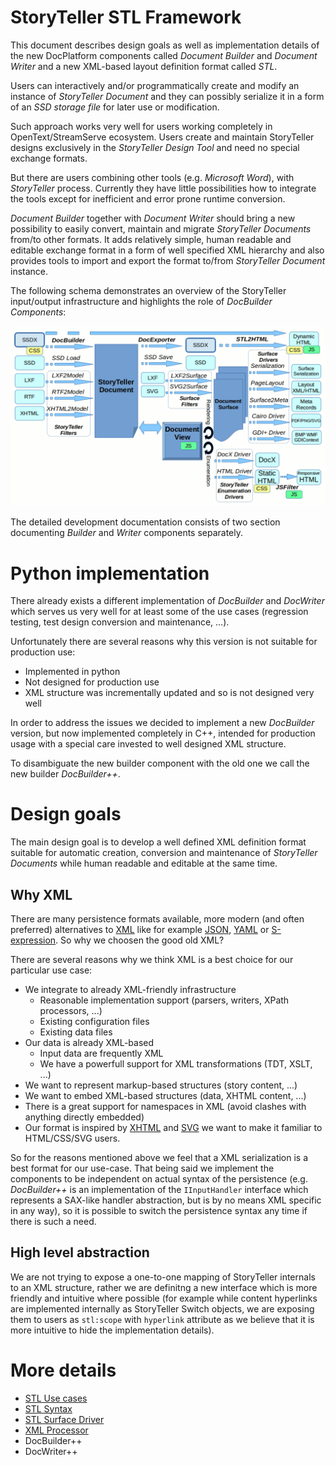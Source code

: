# StoryTeller STL Framework

This document describes design goals as well as implementation details of the new DocPlatform components called 
*Document Builder* and *Document Writer* and a new XML-based layout definition format called *STL*.

Users can interactively and/or programmatically create and modify an instance of *StoryTeller Document* 
and they can possibly serialize it in a form of an *SSD storage file* for later use or modification. 

Such approach works very well for users working completely in OpenText/StreamServe ecosystem. Users create 
and maintain StoryTeller designs exclusively in the *StoryTeller Design Tool* and need no special exchange formats.

But there are users combining other tools (e.g. *Microsoft Word*), with *StoryTeller* process. Currently they 
have little possibilities how to integrate the tools except for inefficient and error prone runtime conversion. 

*Document Builder* together with *Document Writer* should bring a new possibility to easily convert, 
maintain and migrate *StoryTeller Documents* from/to other formats. It adds relatively simple, 
human readable and editable exchange format in a form of well specified XML hierarchy and also provides 
tools to import and export the format to/from *StoryTeller Document* instance.

The following schema demonstrates an overview of the StoryTeller input/output infrastructure and highlights 
the role of *DocBuilder Components*:

![DocBuilder++ overview](docbuilder-overview.png)

The detailed development documentation consists of two section documenting *Builder* and *Writer* 
components separately.

# Python implementation

There already exists a different implementation of *DocBuilder* and *DocWriter* which serves us very well 
for at least some of the use cases (regression testing, test design conversion and maintenance, ...). 

Unfortunately there are several reasons why this version is not suitable for production use:

-   Implemented in python
-   Not designed for production use
-   XML structure was incrementally updated and so is not designed very well

In order to address the issues we decided to implement a new *DocBuilder* version, but now implemented completely in C++, 
intended for production usage with a special care invested to well designed XML structure. 

To disambiguate the new builder component with the old one we call the new builder *DocBuilder++*.

# Design goals

The main design goal is to develop a well defined XML definition format suitable for automatic creation,
conversion and maintenance of *StoryTeller Documents* while human readable and editable at the same time.

## Why XML

There are many persistence formats available, more modern (and often preferred) alternatives
to [XML](https://en.wikipedia.org/wiki/XML) like for example [JSON](https://en.wikipedia.org/wiki/JSON),
[YAML](https://en.wikipedia.org/wiki/YAML) or [S-expression](https://en.wikipedia.org/wiki/S-expression).
So why we choosen the good old XML?

There are several reasons why we think XML is a best choice for our particular use case:

-   We integrate to already XML-friendly infrastructure
    -   Reasonable implementation support (parsers, writers, XPath processors, ...)
    -   Existing configuration files
    -   Existing data files
-   Our data is already XML-based
    -   Input data are frequently XML
    -   We have a powerfull support for XML transformations (TDT, XSLT, ...)
-   We want to represent markup-based structures (story content, ...)
-   We want to embed XML-based structures (data, XHTML content, ...)
-   There is a great support for namespaces in XML (avoid clashes with anything directly embedded)
-   Our format is inspired by [XHTML](https://en.wikipedia.org/wiki/XHTML) and
    [SVG](https://en.wikipedia.org/wiki/Scalable_Vector_Graphics) we want to make it familiar to HTML/CSS/SVG users.

So for the reasons mentioned above we feel that a XML serialization is a best format for our use-case.
That being said we implement the components to be independent on actual syntax of the persistence
(e.g. *DocBuilder++* is an implementation of the `IInputHandler` interface which represents a SAX-like 
handler abstraction, but is by no means XML specific in any way), so it is possible to switch 
the persistence syntax any time if there is such a need.

## High level abstraction

We are not trying to expose a one-to-one mapping of StoryTeller internals to an XML structure, rather 
we are definitng a new interface which is more friendly and intuitive where possible (for example 
while content hyperlinks are implemented internally as StoryTeller Switch objects, we are exposing 
them to users as `stl:scope` with `hyperlink` attribute as we believe that it is more intuitive 
to hide the implementation details).

# More details

-   [STL Use cases](usecases.md)
-   [STL Syntax](syntax.md)
-   [STL Surface Driver](driver.md)
-   [XML Processor](xp.md)
-   DocBuilder++
-   DocWriter++
